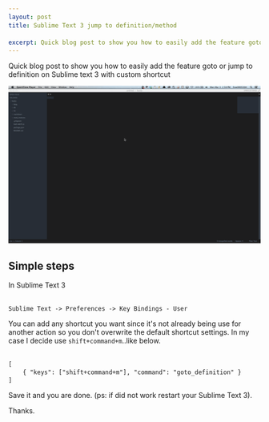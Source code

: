 ```yaml
---
layout: post
title: Sublime Text 3 jump to definition/method

excerpt: Quick blog post to show you how to easily add the feature goto or jump to definition on Sublime text 3 with custom shortcut.
---
```


Quick blog post to show you how to easily add the feature goto or jump to definition on Sublime text 3 with custom shortcut

<div class="fluidImg">
    <img src="/assets/images/post-images/st3-goto-definition.gif" alt="Sublime Text 3 jump to definition/method">
</div>

## Simple steps

In Sublime Text 3
<pre><code data-language="HTML">
Sublime Text -> Preferences -> Key Bindings - User
</code></pre>

You can add any shortcut you want since it's not already being use for another action so you don't overwrite the default shortcut settings.
In my case I decide use `shift+command+m`..like below.

<pre><code data-language="Javascript">
[
    { "keys": ["shift+command+m"], "command": "goto_definition" }
]
</code></pre>

Save it and you are done. (ps: if did not work restart your Sublime Text 3).

Thanks.